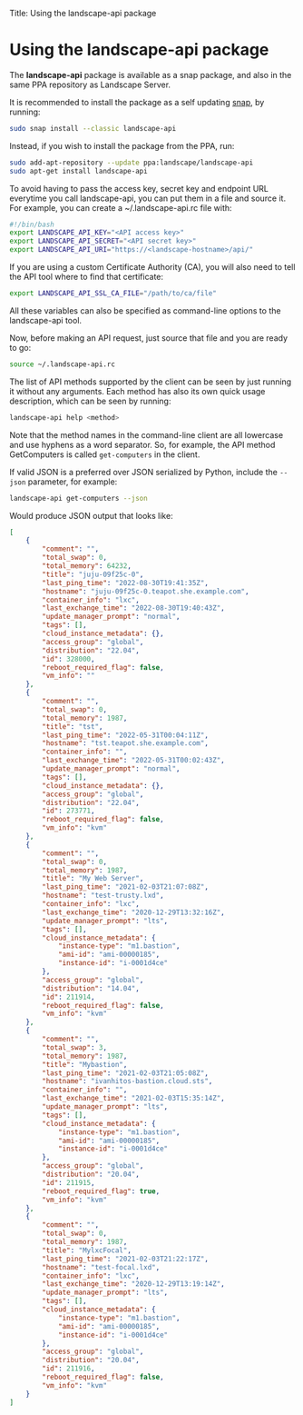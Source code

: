 Title: Using the landscape-api package

# Using the landscape-api package

The **landscape-api** package is available as a snap package, and also in the same PPA repository as Landscape Server.

It is recommended to install the package as a self updating [snap](https://ubuntu.com/core/services/guide/snaps-intro), by running:

```bash
sudo snap install --classic landscape-api
```

Instead, if you wish to install the package from the PPA, run:

```bash
sudo add-apt-repository --update ppa:landscape/landscape-api
sudo apt-get install landscape-api
```

To avoid having to pass the access key, secret key and endpoint URL everytime you call landscape-api, you can put them in a file and source it. For example, you can create a ~/.landscape-api.rc file with:

```bash
#!/bin/bash
export LANDSCAPE_API_KEY="<API access key>"
export LANDSCAPE_API_SECRET="<API secret key>"
export LANDSCAPE_API_URI="https://<landscape-hostname>/api/"
```

If you are using a custom Certificate Authority (CA), you will also need to tell the API tool where to find that certificate:

```bash
export LANDSCAPE_API_SSL_CA_FILE="/path/to/ca/file"
```

All these variables can also be specified as command-line options to the landscape-api tool.

Now, before making an API request, just source that file and you are ready to go:

```bash
source ~/.landscape-api.rc
```

The list of API methods supported by the client can be seen by just running it without any arguments. Each method has also its own quick usage description, which can be seen by running:

```bash
landscape-api help <method>
```

Note that the method names in the command-line client are all lowercase and use hyphens as a word separator. So, for example, the API method GetComputers is called `get-computers` in the client.

If valid JSON is a preferred over JSON serialized by Python, include the `--json` parameter, for example:

```bash
landscape-api get-computers --json
```

Would produce JSON output that looks like:

```json
[
    {
        "comment": "",
        "total_swap": 0,
        "total_memory": 64232,
        "title": "juju-09f25c-0",
        "last_ping_time": "2022-08-30T19:41:35Z",
        "hostname": "juju-09f25c-0.teapot.she.example.com",
        "container_info": "lxc",
        "last_exchange_time": "2022-08-30T19:40:43Z",
        "update_manager_prompt": "normal",
        "tags": [],
        "cloud_instance_metadata": {},
        "access_group": "global",
        "distribution": "22.04",
        "id": 328000,
        "reboot_required_flag": false,
        "vm_info": ""
    },
    {
        "comment": "",
        "total_swap": 0,
        "total_memory": 1987,
        "title": "tst",
        "last_ping_time": "2022-05-31T00:04:11Z",
        "hostname": "tst.teapot.she.example.com",
        "container_info": "",
        "last_exchange_time": "2022-05-31T00:02:43Z",
        "update_manager_prompt": "normal",
        "tags": [],
        "cloud_instance_metadata": {},
        "access_group": "global",
        "distribution": "22.04",
        "id": 273771,
        "reboot_required_flag": false,
        "vm_info": "kvm"
    },
    {
        "comment": "",
        "total_swap": 0,
        "total_memory": 1987,
        "title": "My Web Server",
        "last_ping_time": "2021-02-03T21:07:08Z",
        "hostname": "test-trusty.lxd",
        "container_info": "lxc",
        "last_exchange_time": "2020-12-29T13:32:16Z",
        "update_manager_prompt": "lts",
        "tags": [],
        "cloud_instance_metadata": {
            "instance-type": "m1.bastion",
            "ami-id": "ami-00000185",
            "instance-id": "i-0001d4ce"
        },
        "access_group": "global",
        "distribution": "14.04",
        "id": 211914,
        "reboot_required_flag": false,
        "vm_info": "kvm"
    },
    {
        "comment": "",
        "total_swap": 3,
        "total_memory": 1987,
        "title": "Mybastion",
        "last_ping_time": "2021-02-03T21:05:08Z",
        "hostname": "ivanhitos-bastion.cloud.sts",
        "container_info": "",
        "last_exchange_time": "2021-02-03T15:35:14Z",
        "update_manager_prompt": "lts",
        "tags": [],
        "cloud_instance_metadata": {
            "instance-type": "m1.bastion",
            "ami-id": "ami-00000185",
            "instance-id": "i-0001d4ce"
        },
        "access_group": "global",
        "distribution": "20.04",
        "id": 211915,
        "reboot_required_flag": true,
        "vm_info": "kvm"
    },
    {
        "comment": "",
        "total_swap": 0,
        "total_memory": 1987,
        "title": "MylxcFocal",
        "last_ping_time": "2021-02-03T21:22:17Z",
        "hostname": "test-focal.lxd",
        "container_info": "lxc",
        "last_exchange_time": "2020-12-29T13:19:14Z",
        "update_manager_prompt": "lts",
        "tags": [],
        "cloud_instance_metadata": {
            "instance-type": "m1.bastion",
            "ami-id": "ami-00000185",
            "instance-id": "i-0001d4ce"
        },
        "access_group": "global",
        "distribution": "20.04",
        "id": 211916,
        "reboot_required_flag": false,
        "vm_info": "kvm"
    }
]
```
